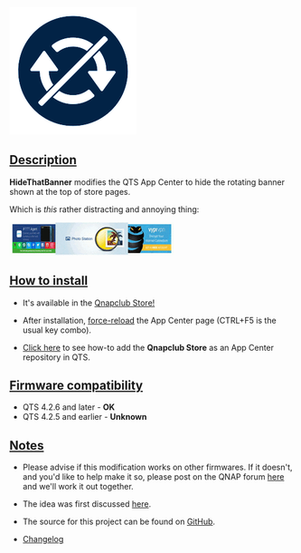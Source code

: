 ![icon](images/hidethatbanner.png)

## <u>Description</u>

**HideThatBanner** modifies the QTS App Center to hide the rotating banner shown at the top of store pages.

Which is *this* rather distracting and annoying thing:

![banner animation](images/banner.ani.gif)

## <u>How to install</u>

- It's available in the [Qnapclub Store!](https://qnapclub.eu/en/qpkg/560)

- After installation, [force-reload](https://www.getfilecloud.com/blog/2015/03/tech-tip-how-to-do-hard-refresh-in-browsers/) the App Center page (CTRL+F5 is the usual key combo).

- [Click here](https://qnapclub.eu/en/howto/1) to see how-to add the **Qnapclub Store** as an App Center repository in QTS.


## <u>Firmware compatibility</u>

* QTS 4.2.6 and later - **OK**
* QTS 4.2.5 and earlier - **Unknown**

## <u>Notes</u>

- Please advise if this modification works on other firmwares. If it doesn't, and you'd like to help make it so, please post on the QNAP forum [here](https://forum.qnap.com/viewtopic.php?f=320&t=140215) and we'll work it out together.

- The idea was first discussed [here](https://forum.qnap.com/viewtopic.php?f=11&t=139526).

- The source for this project can be found on [GitHub](url=https://github.com/OneCDOnly/HideThatBanner).

- [Changelog](https://raw.githubusercontent.com/OneCDOnly/HideThatBanner/master/changelog.txt)
